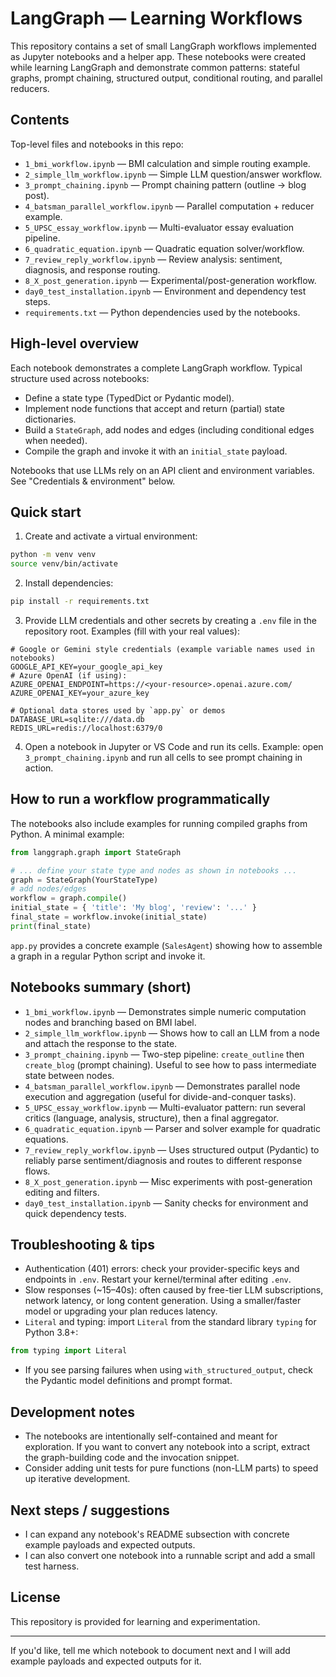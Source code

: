 # LangGraph — Learning Workflows

This repository contains a set of small LangGraph workflows implemented as Jupyter notebooks and a helper app. These notebooks were created while learning LangGraph and demonstrate common patterns: stateful graphs, prompt chaining, structured output, conditional routing, and parallel reducers.

## Contents
Top-level files and notebooks in this repo:

- `1_bmi_workflow.ipynb` — BMI calculation and simple routing example.
- `2_simple_llm_workflow.ipynb` — Simple LLM question/answer workflow.
- `3_prompt_chaining.ipynb` — Prompt chaining pattern (outline -> blog post).
- `4_batsman_parallel_workflow.ipynb` — Parallel computation + reducer example.
- `5_UPSC_essay_workflow.ipynb` — Multi-evaluator essay evaluation pipeline.
- `6_quadratic_equation.ipynb` — Quadratic equation solver/workflow.
- `7_review_reply_workflow.ipynb` — Review analysis: sentiment, diagnosis, and response routing.
- `8_X_post_generation.ipynb` — Experimental/post-generation workflow.
- `day0_test_installation.ipynb` — Environment and dependency test steps.
- `requirements.txt` — Python dependencies used by the notebooks.

## High-level overview

Each notebook demonstrates a complete LangGraph workflow. Typical structure used across notebooks:

- Define a state type (TypedDict or Pydantic model).
- Implement node functions that accept and return (partial) state dictionaries.
- Build a `StateGraph`, add nodes and edges (including conditional edges when needed).
- Compile the graph and invoke it with an `initial_state` payload.

Notebooks that use LLMs rely on an API client and environment variables. See "Credentials & environment" below.

## Quick start

1) Create and activate a virtual environment:

```bash
python -m venv venv
source venv/bin/activate
```

2) Install dependencies:

```bash
pip install -r requirements.txt
```

3) Provide LLM credentials and other secrets by creating a `.env` file in the repository root. Examples (fill with your real values):

```env
# Google or Gemini style credentials (example variable names used in notebooks)
GOOGLE_API_KEY=your_google_api_key
# Azure OpenAI (if using):
AZURE_OPENAI_ENDPOINT=https://<your-resource>.openai.azure.com/
AZURE_OPENAI_KEY=your_azure_key

# Optional data stores used by `app.py` or demos
DATABASE_URL=sqlite:///data.db
REDIS_URL=redis://localhost:6379/0
```

4) Open a notebook in Jupyter or VS Code and run its cells. Example: open `3_prompt_chaining.ipynb` and run all cells to see prompt chaining in action.

## How to run a workflow programmatically

The notebooks also include examples for running compiled graphs from Python. A minimal example:

```python
from langgraph.graph import StateGraph

# ... define your state type and nodes as shown in notebooks ...
graph = StateGraph(YourStateType)
# add nodes/edges
workflow = graph.compile()
initial_state = { 'title': 'My blog', 'review': '...' }
final_state = workflow.invoke(initial_state)
print(final_state)
```

`app.py` provides a concrete example (`SalesAgent`) showing how to assemble a graph in a regular Python script and invoke it.

## Notebooks summary (short)

- `1_bmi_workflow.ipynb` — Demonstrates simple numeric computation nodes and branching based on BMI label.
- `2_simple_llm_workflow.ipynb` — Shows how to call an LLM from a node and attach the response to the state.
- `3_prompt_chaining.ipynb` — Two-step pipeline: `create_outline` then `create_blog` (prompt chaining). Useful to see how to pass intermediate state between nodes.
- `4_batsman_parallel_workflow.ipynb` — Demonstrates parallel node execution and aggregation (useful for divide-and-conquer tasks).
- `5_UPSC_essay_workflow.ipynb` — Multi-evaluator pattern: run several critics (language, analysis, structure), then a final aggregator.
- `6_quadratic_equation.ipynb` — Parser and solver example for quadratic equations.
- `7_review_reply_workflow.ipynb` — Uses structured output (Pydantic) to reliably parse sentiment/diagnosis and routes to different response flows.
- `8_X_post_generation.ipynb` — Misc experiments with post-generation editing and filters.
- `day0_test_installation.ipynb` — Sanity checks for environment and quick dependency tests.

## Troubleshooting & tips

- Authentication (401) errors: check your provider-specific keys and endpoints in `.env`. Restart your kernel/terminal after editing `.env`.
- Slow responses (~15–40s): often caused by free-tier LLM subscriptions, network latency, or long content generation. Using a smaller/faster model or upgrading your plan reduces latency.
- `Literal` and typing: import `Literal` from the standard library `typing` for Python 3.8+:

```python
from typing import Literal
```

- If you see parsing failures when using `with_structured_output`, check the Pydantic model definitions and prompt format.

## Development notes

- The notebooks are intentionally self-contained and meant for exploration. If you want to convert any notebook into a script, extract the graph-building code and the invocation snippet.
- Consider adding unit tests for pure functions (non-LLM parts) to speed up iterative development.

## Next steps / suggestions

- I can expand any notebook's README subsection with concrete example payloads and expected outputs.
- I can also convert one notebook into a runnable script and add a small test harness.

## License
This repository is provided for learning and experimentation.

---

If you'd like, tell me which notebook to document next and I will add example payloads and expected outputs for it.
